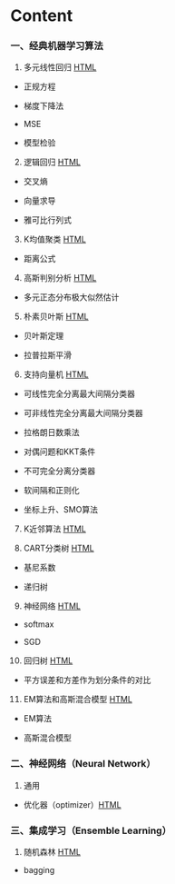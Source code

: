 # Content

### 一、经典机器学习算法

1. 多元线性回归 [HTML](http://188.131.150.243/src/ML_notes/html/01+LinearRegression.html) 

- 正规方程

- 梯度下降法

- MSE

- 模型检验

2. 逻辑回归 [HTML](http://188.131.150.243/src/ML_notes/html/02+LogisticRegression.html) 

- 交叉熵

- 向量求导

- 雅可比行列式

3. K均值聚类 [HTML](http://188.131.150.243/src/ML_notes/html/03+Kmeans.html)

- 距离公式

4. 高斯判别分析 [HTML](http://188.131.150.243/src/ML_notes/html/04+GaussianDescriminativeAnalysis.html)

- 多元正态分布极大似然估计

5. 朴素贝叶斯 [HTML](http://188.131.150.243/src/ML_notes/html/05+NaiveBayes.html)

- 贝叶斯定理

- 拉普拉斯平滑

6. 支持向量机 [HTML](http://188.131.150.243/src/ML_notes/html/06+SupportVectorClassification.html)

- 可线性完全分离最大间隔分类器

- 可非线性完全分离最大间隔分类器

- 拉格朗日数乘法

- 对偶问题和KKT条件

- 不可完全分离分类器

- 软间隔和正则化

- 坐标上升、SMO算法

7. K近邻算法 [HTML](http://188.131.150.243/src/ML_notes/html/07+KNN.html) 

8. CART分类树 [HTML](http://188.131.150.243/src/ML_notes/html/08+CART+Classification.html)

- 基尼系数

- 递归树

9. 神经网络 [HTML](http://188.131.150.243/src/ML_notes/html/09+NeuralNetwork.html)

- softmax

- SGD

10. 回归树 [HTML](http://188.131.150.243/src/ML_notes/html/10+CART+Regression.html)

- 平方误差和方差作为划分条件的对比



11. EM算法和高斯混合模型 [HTML](http://188.131.150.243/src/ML_notes/html/12+ExpectationMaximization+GaussianMistureModel.html)

- EM算法

- 高斯混合模型

### 二、神经网络（Neural Network）

1. 通用

- 优化器（optimizer）[HTML](http://188.131.150.243/src/ML_notes/html/NN+General+optimizers+ContinuouslyUpdating.html)

### 三、集成学习（Ensemble Learning）

1. 随机森林 [HTML](http://188.131.150.243/src/ML_notes/html/EL+RandomForest.html)

- bagging
